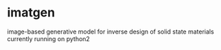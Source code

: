 # imatgen
image-based generative model for inverse design of solid state materials\
currently running on python2
